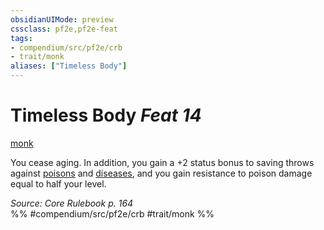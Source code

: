 ```yaml
---
obsidianUIMode: preview
cssclass: pf2e,pf2e-feat
tags:
- compendium/src/pf2e/crb
- trait/monk
aliases: ["Timeless Body"]
---
```

# Timeless Body  *Feat 14*  
[monk](../../Rules/traits/monk.md)  


You cease aging. In addition, you gain a +2 status bonus to saving throws against [poisons](../../Rules/traits/poison.md) and [diseases](../../Rules/traits/disease.md), and you gain resistance to poison damage equal to half your level.

*Source: Core Rulebook p. 164*  
%% #compendium/src/pf2e/crb #trait/monk %%